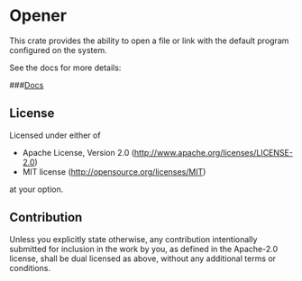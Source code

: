 # Opener

This crate provides the ability to open a file or link with the default program configured on the system.

See the docs for more details:

###[Docs](https://docs.rs/opener)

## License

Licensed under either of

 * Apache License, Version 2.0
   (http://www.apache.org/licenses/LICENSE-2.0)
 * MIT license
   (http://opensource.org/licenses/MIT)

at your option.

## Contribution

Unless you explicitly state otherwise, any contribution intentionally submitted
for inclusion in the work by you, as defined in the Apache-2.0 license, shall be
dual licensed as above, without any additional terms or conditions.